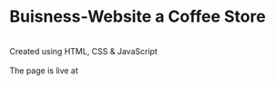 <h1>Buisness-Website a Coffee Store</h1>
<br>
Created using HTML, CSS & JavaScript
<br>
<br>
The page is live at 
